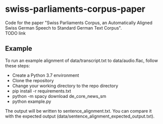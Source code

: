 # swiss-parliaments-corpus-paper
Code for the paper "Swiss Parliaments Corpus, an Automatically Aligned Swiss German Speech to Standard German Text Corpus".  
TODO link

## Example
To run an example alignment of data/transcript.txt to data/audio.flac, follow these steps:
- Create a Python 3.7 environment
- Clone the repository
- Change your working directory to the repo directory
- pip install -r requirements.txt
- python -m spacy download de_core_news_sm
- python example.py

The output will be written to sentence_alignment.txt. You can compare it with the expected output (data/sentence_alignment_expected_output.txt).
